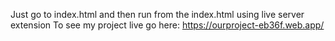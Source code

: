 Just go to index.html and then run from the index.html using live server extension
To see my project live go here: https://ourproject-eb36f.web.app/
